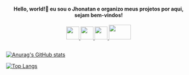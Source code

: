 <div border-size=2> <h4 align=center>Hello, world!👋 eu sou o Jhonatan e organizo meus projetos por aqui, sejam bem-vindos!</h4></div>
<div align=center>
    <a href="https://github.com/jhonny-sts">
    <img src="https://cdn.jsdelivr.net/gh/devicons/devicon@latest/icons/javascript/javascript-original.svg" height=35 />
    <img src="https://cdn.jsdelivr.net/gh/devicons/devicon@latest/icons/typescript/typescript-original.svg" height=35 />
    <img src="https://cdn.jsdelivr.net/gh/devicons/devicon@latest/icons/react/react-original-wordmark.svg" height=35 />
    <img src="https://cdn.jsdelivr.net/gh/devicons/devicon@latest/icons/nodejs/nodejs-plain-wordmark.svg" height=40 width=60/>
</div>

##

  <div align=left>
  
  ![Anurag's GitHub stats](https://github-readme-stats.vercel.app/api?username=jhonny-sts&show_icons=true&theme=react)
  
  [![Top Langs](https://github-readme-stats.vercel.app/api/top-langs/?username=jhonny-sts&theme=react)](https://github.com/jhonny-sts/github-readme-stats)
  </div>
          
          


<!--
**jhonny-sts/jhonny-sts** is a ✨ _special_ ✨ repository because its `README.md` (this file) appears on your GitHub profile.

Here are some ideas to get you started:

- 🔭 I’m currently working on ...
- 🌱 I’m currently learning ...
- 👯 I’m looking to collaborate on ...
- 🤔 I’m looking for help with ...
- 💬 Ask me about ...
- 📫 How to reach me: ...
- 😄 Pronouns: ...
- ⚡ Fun fact: ...
-->
